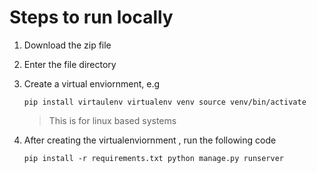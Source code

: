 # Steps to run locally

1. Download the zip file 

2. Enter the file directory

3. Create a virtual enviornment, e.g

    `pip install virtaulenv
    virtualenv venv
    source venv/bin/activate
    `
    > This is for linux based systems

4. After creating the virtualenviornment , run the following code

    `
    pip install -r requirements.txt
    python manage.py runserver
    `